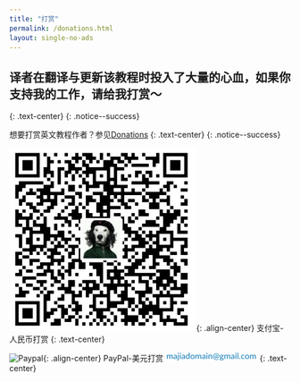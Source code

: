 ```yaml
---
title: "打赏"
permalink: /donations.html
layout: single-no-ads
---
```


## 译者在翻译与更新该教程时投入了大量的心血，如果你支持我的工作，请给我打赏～
{: .text-center}
{: .notice--success}

想要打赏英文教程作者？参见[Donations](https://3ds.guide/donations)
{: .text-center}
{: .notice--success}

![Alipay](images/alipay-qrcode.jpg){: .align-center}
支付宝-人民币打赏
{: .text-center}


![Paypal](images/paypal.jpg){: .align-center}
PayPal-美元打赏 ![Paypal-Account](images/paypal-account.png)
{: .text-center}

